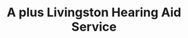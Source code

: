 ---
title: "A plus Livingston Hearing Aid Service"
url: /elizabethton/a-plus-livingston-hearing-aid-service/
shop: Hörgeräte
---